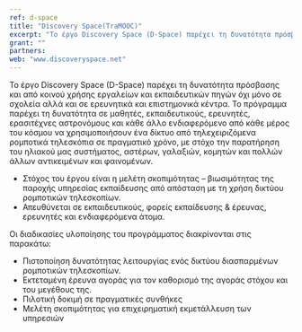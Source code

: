 ```yaml
---
ref: d-space
title: "Discovery Space(TraMOOC)"
excerpt: "Το έργο Discovery Space (D-Space) παρέχει τη δυνατότητα πρόσβασης και από κοινού χρήσης εργαλείων και εκπαιδευτικών πηγών όχι μόνο σε σχολεία αλλά και σε ερευνητικά και επιστημονικά κέντρα. Το πρόγραμμα παρέχει τη δυνατότητα σε μαθητές, εκπαιδευτικούς, ερευνητές, ερασιτέχνες αστρονόμους και κάθε άλλο ενδιαφερόμενο από κάθε μέρος του κόσμου να χρησιμοποιήσουν ένα δίκτυο από τηλεχειριζόμενα ρομποτικά τηλεσκόπια σε πραγματικό χρόνο, με στόχο την παρατήρηση του ηλιακού μας συστήματος, αστέρων, γαλαξιών, κομητών και πολλών άλλων αντικειμένων και φαινομένων."
grant: ""
partners:
web: "www.discoveryspace.net"
---
```


Το έργο Discovery Space (D-Space) παρέχει τη δυνατότητα πρόσβασης και από κοινού χρήσης εργαλείων και εκπαιδευτικών πηγών όχι μόνο σε σχολεία αλλά και σε ερευνητικά και επιστημονικά κέντρα. Το πρόγραμμα παρέχει τη δυνατότητα σε μαθητές, εκπαιδευτικούς, ερευνητές, ερασιτέχνες αστρονόμους και κάθε άλλο ενδιαφερόμενο από κάθε μέρος του κόσμου να χρησιμοποιήσουν ένα δίκτυο από τηλεχειριζόμενα ρομποτικά τηλεσκόπια σε πραγματικό χρόνο, με στόχο την παρατήρηση του ηλιακού μας συστήματος, αστέρων, γαλαξιών, κομητών και πολλών άλλων αντικειμένων και φαινομένων.
 - Στόχος του έργου είναι η µελέτη σκοπιµότητας – βιωσιµότητας της παροχής υπηρεσίας εκπαίδευσης από απόσταση µε τη χρήση δικτύου ροµποτικών τηλεσκοπίων.
 - Απευθύνεται σε εκπαιδευτικούς, φορείς εκπαίδευσης & έρευνας, ερευνητές και ενδιαφερόµενα άτοµα.

Οι διαδικασίες υλοποίησης του προγράμματος διακρίνονται στις παρακάτω:
 - Πιστοποίηση δυνατότητας λειτουργίας ενός δικτύου διασπαρµένων ροµποτικών τηλεσκοπίων.
 - Εκτεταµένη έρευνα αγοράς για τον καθορισµό της αγοράς στόχου και του µεγέθους της.
 - Πιλοτική δοκιµή σε πραγµατικές συνθήκες
 - Μελέτη σκοπιµότητας για επιχειρηµατική εκµετάλλευση των υπηρεσιών


